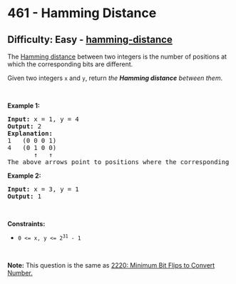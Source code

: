 <h1>461 - Hamming Distance</h1><h2>Difficulty: Easy - <a href="https://leetcode.com/problems/hamming-distance/">hamming-distance</a></h2><p>The <a href="https://en.wikipedia.org/wiki/Hamming_distance" target="_blank">Hamming distance</a> between two integers is the number of positions at which the corresponding bits are different.</p>

<p>Given two integers <code>x</code> and <code>y</code>, return <em>the <strong>Hamming distance</strong> between them</em>.</p>

<p>&nbsp;</p>
<p><strong class="example">Example 1:</strong></p>

<pre>
<strong>Input:</strong> x = 1, y = 4
<strong>Output:</strong> 2
<strong>Explanation:</strong>
1   (0 0 0 1)
4   (0 1 0 0)
       &uarr;   &uarr;
The above arrows point to positions where the corresponding bits are different.
</pre>

<p><strong class="example">Example 2:</strong></p>

<pre>
<strong>Input:</strong> x = 3, y = 1
<strong>Output:</strong> 1
</pre>

<p>&nbsp;</p>
<p><strong>Constraints:</strong></p>

<ul>
	<li><code>0 &lt;=&nbsp;x, y &lt;= 2<sup>31</sup> - 1</code></li>
</ul>

<p>&nbsp;</p>
<p><strong>Note:</strong> This question is the same as <a href="https://leetcode.com/problems/minimum-bit-flips-to-convert-number/description/" target="_blank"> 2220: Minimum Bit Flips to Convert Number.</a></p>

